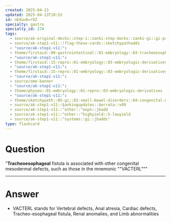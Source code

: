 ```yaml
---
created: 2025-04-13
updated: 2025-04-13T10:53
id: nEduu6=rUZ
specialty: gastro
specialty_id: 274
tags:
  - source/ak-original-decks::step-1::zanki-step-decks::zanki-gi::gi-pathology
  - source/ak-step1-v11::!flag-these-cards::sketchypathadds
  - "source/ak-step1-v11:": 
  - theme/firstaid::09-gastrointestinal::01-embryology::03-tracheoesophageal-anomalies
  - "source/ak-step1-v11:": 
  - theme/firstaid::15-repro::01-embryology::03-embryologic-derivatives
  - "source/ak-step1-v11:": 
  - theme/firstaid::15-repro::01-embryology::03-embryologic-derivatives::mesoderm::vacterl
  - "source/ak-step1-v11:": 
  - source/ome-banner
  - "source/ak-step1-v11:": 
  - theme/physeo::01-embryology::01-repro::03-embryologic-derivatives
  - "source/ak-step1-v11:": 
  - theme/sketchypath::05-gi::02-small-bowel-disorders::04-congenital-gi-disorders
  - source/ak-step1-v11::$ankingupdates::$errata::v09
  - source/ak-step1-v11::^other::^expn::jbadd
  - source/ak-step1-v11::^other::^highyield::5-lowyield
  - source/ak-step1-v11::^systems::gi::jbadds"
type: flashcard
---
```


# Question
"**Tracheoesophageal** fistula is associated with other congenital mesodermal defects, such as those in the mnemonic ""VACTERL"""

---

# Answer
* VACTERL stands for Vertebral defects, Anal atresia, Cardiac defects, Tracheo-esophageal fistula, Renal anomalies, and Limb abnormalities